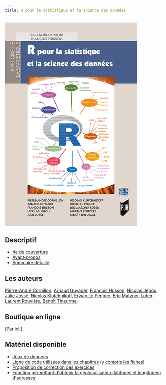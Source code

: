 ```yaml
---
title: R pour la statistique et la science des données 
---
```


<div>
<div class="column-left">
<p><img src="/pdf/R_stat_sc_donnees.png" alt="Couverture" /></p>
</div>


<div class="column-right">

<h2 id="descriptif">Descriptif</h2>
<ul>
<li><a href="/pdf/4eme_COUV.pdf">4e de couverture</a></li>
<li><a href="/pdf/Avant-propos.pdf">Avant-propos</a></li>
<li><a href="/pdf/TableDesMatieres.pdf">Sommaire détaillé</a></li>
</ul>

<h2 id="auteurs">Les auteurs</h2>
<a href="https://perso.univ-rennes2.fr/pierre-andre.cornillon">Pierre-André Cornillon</a>, <a href="http://www.lsta.upmc.fr/guyader/">Arnaud Guyader</a>, <a href="http://math.agrocampus-ouest.fr/infoglueDeliverLive/membres/Francois.Husson">François Husson</a>, <a href="https://perso.univ-rennes2.fr/nicolas.jegou">Nicolas Jégou</a>, <a href="http://juliejosse.com/">Julie Josse</a>, <a href="https://klutchnikoff.github.io/">Nicolas Klutchnikoff</a>, <a href="http://www.cmap.polytechnique.fr/~lepennec/">Erwan Le Pennec</a>, <a href="https://www.researchgate.net/profile/E_Matzner-Lober">Eric Matzner-Lober</a>, <a href="https://perso.univ-rennes2.fr/laurent.rouviere">Laurent Rouvière</a>, <a href="https://www.linkedin.com/in/benoit-thieurmel-987aa04b/?originalSubdomain=fr">Benoît Thieurmel</a>

<h2 id="auteurs">Boutique en ligne</h2>

[<a href="http://pur-editions.fr/detail.php?idOuv=4716">Par ici!</a>]

<h2 id="matériel-disponible">Matériel disponible</h2>

<ul>
  <li><a href="/liste_don.html">Jeux de données</a></li>
<li><a href="/code_html/code.html">Ligne de code utilisées dans les chapitres (y compris les fiches)</a></li>
<li><a href="/correction_html/correction_exo.html">Proposition de correction des exercices</a></li>
<li><a href="geocodeGratuit.R">Fonction permettant d'obtenir la géolocalisation (latitudes et longitudes) d'adresses</a></li>
</ul>

</div>
</div>

